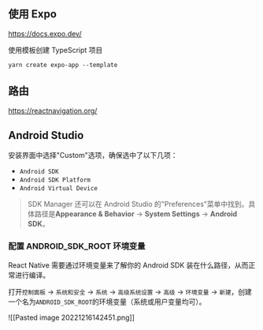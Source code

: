 ## 使用 Expo

https://docs.expo.dev/

使用模板创建 TypeScript 项目

```
yarn create expo-app --template
```

## 路由

https://reactnavigation.org/

## Android Studio

安装界面中选择"Custom"选项，确保选中了以下几项：

-   `Android SDK`
-   `Android SDK Platform`
-   `Android Virtual Device`

> SDK Manager 还可以在 Android Studio 的"Preferences"菜单中找到。具体路径是**Appearance & Behavior** → **System Settings** → **Android SDK**。

### 配置 ANDROID_SDK_ROOT 环境变量

React Native 需要通过环境变量来了解你的 Android SDK 装在什么路径，从而正常进行编译。

打开`控制面板` -> `系统和安全` -> `系统` -> `高级系统设置` -> `高级` -> `环境变量` -> `新建`，创建一个名为`ANDROID_SDK_ROOT`的环境变量（系统或用户变量均可）。

![[Pasted image 20221216142451.png]]